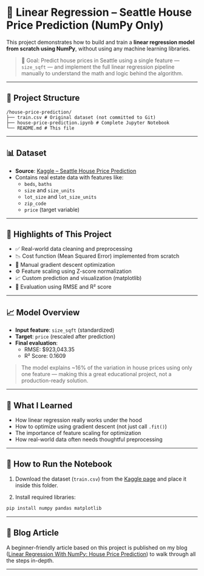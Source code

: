 # 🏡 Linear Regression – Seattle House Price Prediction (NumPy Only)

This project demonstrates how to build and train a **linear regression model from scratch using NumPy**, without using any machine learning libraries.

> 🎯 Goal: Predict house prices in Seattle using a single feature — `size_sqft` — and implement the full linear regression pipeline manually to understand the math and logic behind the algorithm.

---

## 📂 Project Structure
```
/house-price-prediction/
├── train.csv # Original dataset (not committed to Git)
├── house-price-prediction.ipynb # Complete Jupyter Notebook
└── README.md # This file
```
---

## 📊 Dataset

- **Source**: [Kaggle – Seattle House Price Prediction](https://www.kaggle.com/datasets/samuelcortinhas/house-price-prediction-seattle)
- Contains real estate data with features like:
  - `beds`, `baths`
  - `size` and `size_units`
  - `lot_size` and `lot_size_units`
  - `zip_code`
  - `price` (target variable)

---

## 📌 Highlights of This Project

- ✅ Real-world data cleaning and preprocessing
- 📉 Cost function (Mean Squared Error) implemented from scratch
- 🔁 Manual gradient descent optimization
- ⚙️ Feature scaling using Z-score normalization
- 📈 Custom prediction and visualization (matplotlib)
- 🧪 Evaluation using RMSE and R² score

---

## 📈 Model Overview

- **Input feature**: `size_sqft` (standardized)
- **Target**: `price` (rescaled after prediction)
- **Final evaluation**:
  - RMSE: \$923,043.35
  - R² Score: 0.1609

> The model explains ~16% of the variation in house prices using only one feature — making this a great educational project, not a production-ready solution.

---

## 🧠 What I Learned

- How linear regression really works under the hood
- How to optimize using gradient descent (not just call `.fit()`)
- The importance of feature scaling for optimization
- How real-world data often needs thoughtful preprocessing

---

## 🚀 How to Run the Notebook

1. Download the dataset (`train.csv`) from the [Kaggle page](https://www.kaggle.com/datasets/samuelcortinhas/house-price-prediction-seattle) and place it inside this folder.

2. Install required libraries:

```bash
pip install numpy pandas matplotlib
```

---

## 📘 Blog Article

A beginner-friendly article based on this project is published on my blog ([Linear Regression With NumPy: House Price Prediction](https://erickhangati.com/linear-regression-with-numpy-house-price-prediction/)) to walk through all the steps in-depth.

---
